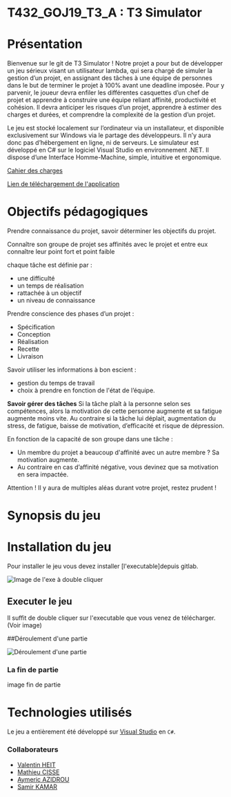 # T432_GOJ19_T3_A : T3 Simulator

# Présentation
Bienvenue sur le git de T3 Simulator !
Notre projet a pour but de développer un jeu sérieux visant un utilisateur lambda, qui sera chargé de simuler la gestion d’un projet, en assignant des tâches à une équipe de personnes dans le but de terminer le projet à 100% avant une deadline imposée. 
Pour y parvenir, le joueur devra enfiler les différentes casquettes d’un chef de projet et apprendre à construire une équipe reliant affinité, productivité et cohésion. Il devra anticiper les risques d’un projet, apprendre à estimer des charges et durées, et comprendre la complexité de la gestion d’un projet. 

Le jeu est stocké localement sur l’ordinateur via un installateur, et disponible exclusivement sur Windows via le partage des développeurs. Il n’y aura donc pas d’hébergement en ligne, ni de serveurs. Le simulateur est développé en C# sur le logiciel Visual Studio en environnement .NET. 
Il dispose d’une Interface Homme-Machine, simple, intuitive et ergonomique. 

[Cahier des charges](https://docs.google.com/document/d/1Wt1TN2uy75v-5iO5i8XkizberEv1joOm_bvyGyg5HoU/edit)

[Lien de téléchargement de l'application](https://git.unistra.fr/projet-t3/myt3/blob/master/Menu/Setup/Setup.msi)


# Objectifs pédagogiques

Prendre connaissance du projet, savoir déterminer les objectifs du projet. 

Connaître son groupe de projet
ses affinités avec le projet et entre eux
connaître leur point fort et point faible


chaque tâche est définie par :
- une difficulté
- un temps de réalisation
- rattachée à un objectif
- un niveau de connaissance

Prendre conscience des phases d’un projet :
- Spécification
- Conception
- Réalisation
- Recette
- Livraison

Savoir utiliser les informations à bon escient :
- gestion du temps de travail
- choix à prendre en fonction de l'état de l’équipe.

**Savoir gérer des tâches** 
Si la tâche plaît à la personne selon ses compétences, alors la motivation de cette personne augmente et sa fatigue augmente moins vite.
Au contraire si la tâche lui déplait, augmentation du stress, de fatigue, baisse de motivation, d’efficacité et risque de dépression.

En fonction de la capacité de son groupe dans une tâche :
- Un membre du projet a beaucoup d'affinité avec un autre membre ? Sa motivation augmente. 
- Au contraire en cas d’affinité négative, vous devinez que sa motivation en sera impactée. 

Attention ! Il y aura de multiples aléas durant votre projet, restez prudent !

# Synopsis du jeu




# Installation du jeu

Pour installer le jeu vous devez installer [l'executable]depuis gitlab.

![Image de l'exe à double cliquer](https://git.unistra.fr/skamar/myt3/raw/master/Menu/Images%20GIT/imageGITInstallation.png)

## Executer le jeu

Il suffit de double cliquer sur l'executable que vous venez de télécharger. (Voir image)

##Déroulement d'une partie

![Déroulement d'une partie](https://git.unistra.fr/skamar/myt3/raw/master/Menu/Images%20GIT/screenGIT.PNG)

### La fin de partie

image fin de partie 

# Technologies utilisés

Le jeu a entièrement été développé sur [Visual Studio](https://visualstudio.microsoft.com) en `C#`.

### Collaborateurs 

*  [Valentin HEIT](https://git.unistra.fr/vheit)
*  [Mathieu CISSE](https://git.unistra.fr/mathieu.cisse)
*  [Aymeric AZIDROU](https://git.unistra.fr/azidrou)
*  [Samir KAMAR](https://git.unistra.fr/skamar)


